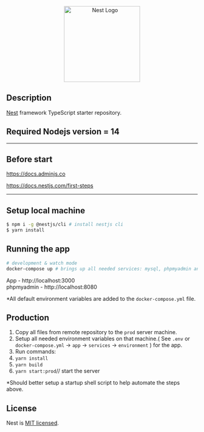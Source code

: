 <p align="center">
  <a href="http://nestjs.com/" target="blank"><img src="https://nestjs.com/img/logo-small.svg" width="200" alt="Nest Logo" /></a>
</p>

## Description

[Nest](https://github.com/nestjs/nest) framework TypeScript starter repository.
## Required Nodejs version = 14
---

## Before start
https://docs.adminjs.co

https://docs.nestjs.com/first-steps

---

## Setup local machine

```bash
$ npm i -g @nestjs/cli # install nestjs cli
$ yarn install
```

## Running the app
```bash
# development & watch mode
docker-compose up # brings up all needed services: mysql, phpmyadmin and then nestjs app.
```
App - http://localhost:3000\
phpmyadmin - http://localhost:8080

*All default environment variables are added to the `docker-compose.yml` file.

## Production
1. Copy all files from remote repository to the `prod` server machine.
2. Setup all needed environment variables on that machine.( See `.env` or `docker-compose.yml` -> `app` -> `services` -> `environment` ) for the app.
3. Run commands:
4. `yarn install`
5. `yarn build`
6. `yarn start:prod`// start the server

*Should better setup a startup shell script to help automate the steps above.

## License

Nest is [MIT licensed](LICENSE).
